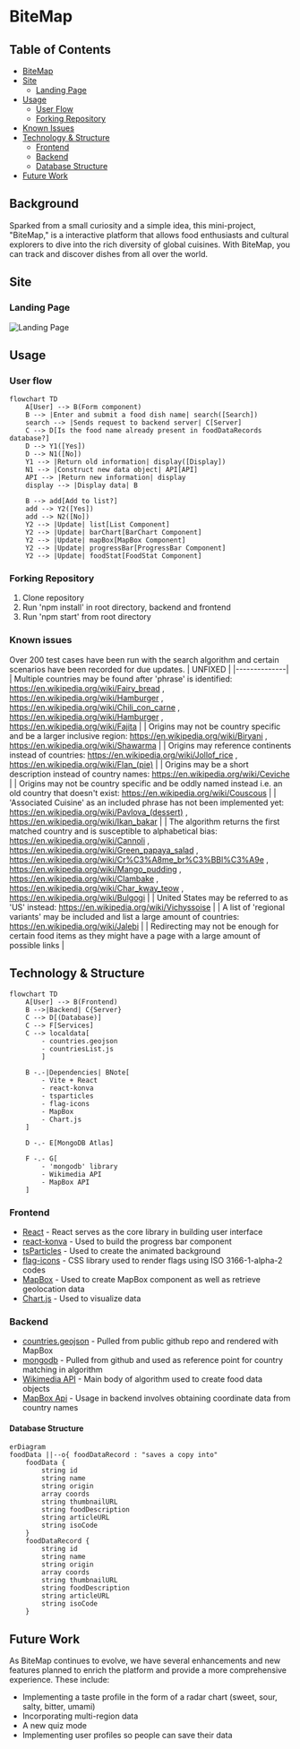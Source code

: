 # BiteMap 

## Table of Contents
- [BiteMap](#bitemap)
- [Site](#site)
  - [Landing Page](#landing-page)
- [Usage](#usage)
  - [User Flow](#user-flow)
  - [Forking Repository](#forking-repository)
- [Known Issues](#known-issues)
- [Technology & Structure](#technology--structure)
  - [Frontend](#frontend)
  - [Backend](#backend)
  - [Database Structure](#database-structure)
- [Future Work](#future-work)


## Background

Sparked from a small curiosity and a simple idea, this mini-project, "BiteMap," is a interactive platform that allows food enthusiasts and cultural explorers to dive into the rich diversity of global cuisines. With BiteMap, you can track and discover dishes from all over the world.

## Site

### Landing Page

![Landing Page](landing-page.png)

## Usage
### User flow
```mermaid
flowchart TD
    A[User] --> B(Form component)
    B --> |Enter and submit a food dish name| search([Search])
    search --> |Sends request to backend server| C[Server]
    C --> D[Is the food name already present in foodDataRecords database?]
    D --> Y1([Yes])
    D --> N1([No])
    Y1 --> |Return old information| display([Display])
    N1 --> |Construct new data object| API[API]
    API --> |Return new information| display
    display --> |Display data| B

    B --> add[Add to list?]
    add --> Y2([Yes])
    add --> N2([No])
    Y2 --> |Update| list[List Component]
    Y2 --> |Update| barChart[BarChart Component]
    Y2 --> |Update| mapBox[MapBox Component]
    Y2 --> |Update| progressBar[ProgressBar Component]
    Y2 --> |Update| foodStat[FoodStat Component]
```
### Forking Repository
1. Clone repository
2. Run 'npm install' in root directory, backend and frontend
3. Run 'npm start' from root directory

### Known issues

Over 200 test cases have been run with the search algorithm and certain scenarios have been recorded for due updates.
| UNFIXED |
|--------------|
| Multiple countries may be found after 'phrase' is identified: https://en.wikipedia.org/wiki/Fairy_bread , https://en.wikipedia.org/wiki/Hamburger , https://en.wikipedia.org/wiki/Chili_con_carne , https://en.wikipedia.org/wiki/Hamburger , https://en.wikipedia.org/wiki/Fajita |
| Origins may not be country specific and be a larger inclusive region: https://en.wikipedia.org/wiki/Biryani , https://en.wikipedia.org/wiki/Shawarma |
| Origins may reference continents instead of countries: https://en.wikipedia.org/wiki/Jollof_rice , https://en.wikipedia.org/wiki/Flan_(pie) |
| Origins may be a short description instead of country names: https://en.wikipedia.org/wiki/Ceviche |
| Origins may not be country specific and be oddly named instead i.e. an old country that doesn't exist: https://en.wikipedia.org/wiki/Couscous | 
| 'Associated Cuisine' as an included phrase has not been implemented yet: https://en.wikipedia.org/wiki/Pavlova_(dessert) , https://en.wikipedia.org/wiki/Ikan_bakar |
| The algorithm returns the first matched country and is susceptible to alphabetical bias: https://en.wikipedia.org/wiki/Cannoli , https://en.wikipedia.org/wiki/Green_papaya_salad , https://en.wikipedia.org/wiki/Cr%C3%A8me_br%C3%BBl%C3%A9e , https://en.wikipedia.org/wiki/Mango_pudding , https://en.wikipedia.org/wiki/Clambake , https://en.wikipedia.org/wiki/Char_kway_teow , https://en.wikipedia.org/wiki/Bulgogi |
| United States may be referred to as 'US' instead: https://en.wikipedia.org/wiki/Vichyssoise |
| A list of 'regional variants' may be included and list a large amount of countries: https://en.wikipedia.org/wiki/Jalebi |
| Redirecting may not be enough for certain food items as they might have a page with a large amount of possible links |


## Technology & Structure 

```mermaid
flowchart TD
    A[User] --> B(Frontend)
    B -->|Backend| C{Server}
    C --> D[(Database)]
    C --> F[Services]
    C --> localdata[
        - countries.geojson
        - countriesList.js
        ]

    B -.-|Dependencies| BNote[
        - Vite + React
        - react-konva
        - tsparticles
        - flag-icons
        - MapBox
        - Chart.js
    ]

    D -.- E[MongoDB Atlas]

    F -.- G[
        - 'mongodb' library
        - Wikimedia API
        - MapBox API
    ]
```

### Frontend

- [React](https://react.dev/) - React serves as the core library in building user interface 
- [react-konva](https://konvajs.org/docs/react/Intro.html) - Used to build the progress bar component
- [tsParticles](https://particles.js.org/) - Used to create the animated background
- [flag-icons](https://www.npmjs.com/package/flag-icons) - CSS library used to render flags using ISO 3166-1-alpha-2 codes
- [MapBox](https://www.mapbox.com/) - Used to create MapBox component as well as retrieve geolocation data
- [Chart.js](https://www.chartjs.org/) - Used to visualize data

### Backend

- [countries.geojson](https://github.com/datasets/geo-countries) - Pulled from public github repo and rendered with MapBox
- [mongodb](https://gist.github.com/kalinchernev/486393efcca01623b18d) - Pulled from github and used as reference point for country matching in algorithm
- [Wikimedia API](https://api.wikimedia.org/wiki/Main_Page) - Main body of algorithm used to create food data objects
- [MapBox Api](https://docs.mapbox.com/api/overview/) - Usage in backend involves obtaining coordinate data from country names

#### Database Structure
```mermaid
erDiagram
foodData ||--o{ foodDataRecord : "saves a copy into"
    foodData {
        string id
        string name
        string origin
        array coords
        string thumbnailURL
        string foodDescription
        string articleURL
        string isoCode
    }
    foodDataRecord {
        string id
        string name
        string origin
        array coords
        string thumbnailURL
        string foodDescription
        string articleURL
        string isoCode
    }

```

## Future Work
As BiteMap continues to evolve, we have several enhancements and new features planned to enrich the platform and provide a more comprehensive experience. These include:

 - Implementing a taste profile in the form of a radar chart (sweet, sour, salty, bitter, umami)
 - Incorporating multi-region data
 - A new quiz mode
 - Implementing user profiles so people can save their data